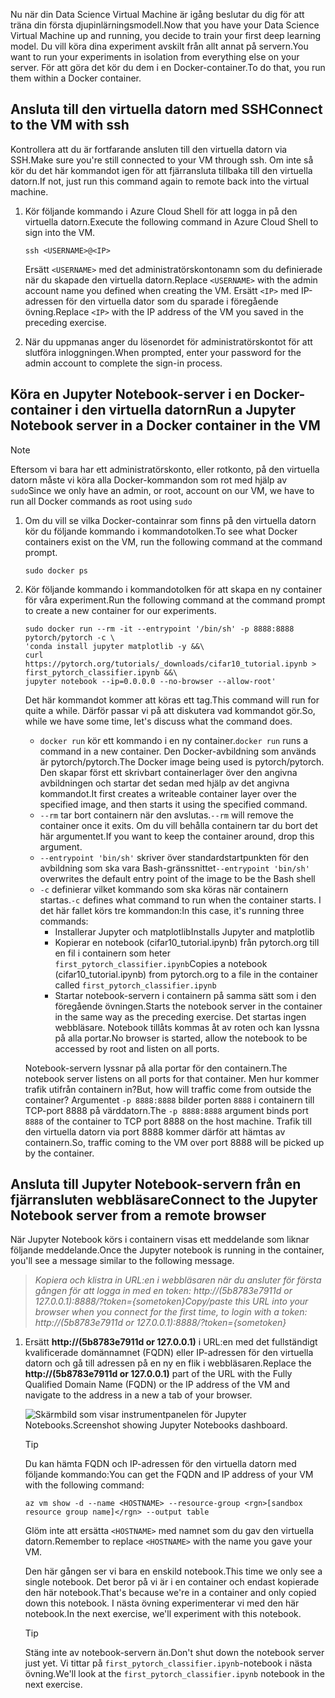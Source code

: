 <span data-ttu-id="9016b-101">Nu när din Data Science Virtual Machine är igång beslutar du dig för att träna din första djupinlärningsmodell.</span><span class="sxs-lookup"><span data-stu-id="9016b-101">Now that you have your Data Science Virtual Machine up and running, you decide to train your first deep learning model.</span></span> <span data-ttu-id="9016b-102">Du vill köra dina experiment avskilt från allt annat på servern.</span><span class="sxs-lookup"><span data-stu-id="9016b-102">You want to run your experiments in isolation from everything else on your server.</span></span> <span data-ttu-id="9016b-103">För att göra det kör du dem i en Docker-container.</span><span class="sxs-lookup"><span data-stu-id="9016b-103">To do that, you run them within a Docker container.</span></span>

## <a name="connect-to-the-vm-with-ssh"></a><span data-ttu-id="9016b-104">Ansluta till den virtuella datorn med SSH</span><span class="sxs-lookup"><span data-stu-id="9016b-104">Connect to the VM with ssh</span></span>

<span data-ttu-id="9016b-105">Kontrollera att du är fortfarande ansluten till den virtuella datorn via SSH.</span><span class="sxs-lookup"><span data-stu-id="9016b-105">Make sure you're still connected to your VM through ssh.</span></span> <span data-ttu-id="9016b-106">Om inte så kör du det här kommandot igen för att fjärransluta tillbaka till den virtuella datorn.</span><span class="sxs-lookup"><span data-stu-id="9016b-106">If not, just run this command again to remote back into the virtual machine.</span></span>

1. <span data-ttu-id="9016b-107">Kör följande kommando i Azure Cloud Shell för att logga in på den virtuella datorn.</span><span class="sxs-lookup"><span data-stu-id="9016b-107">Execute the following command in Azure Cloud Shell to sign into the VM.</span></span>

    ```azurecli 
    ssh <USERNAME>@<IP>
    ``` 
    
    <span data-ttu-id="9016b-108">Ersätt `<USERNAME>` med det administratörskontonamn som du definierade när du skapade den virtuella datorn.</span><span class="sxs-lookup"><span data-stu-id="9016b-108">Replace  `<USERNAME>` with the admin account name you defined when creating the VM.</span></span> <span data-ttu-id="9016b-109">Ersätt `<IP>` med IP-adressen för den virtuella dator som du sparade i föregående övning.</span><span class="sxs-lookup"><span data-stu-id="9016b-109">Replace `<IP>` with the IP address of the VM you saved in the preceding exercise.</span></span>  

1. <span data-ttu-id="9016b-110">När du uppmanas anger du lösenordet för administratörskontot för att slutföra inloggningen.</span><span class="sxs-lookup"><span data-stu-id="9016b-110">When prompted, enter your password for the admin account to complete the sign-in process.</span></span>

## <a name="run-a-jupyter-notebook-server-in-a-docker-container-in-the-vm"></a><span data-ttu-id="9016b-111">Köra en Jupyter Notebook-server i en Docker-container i den virtuella datorn</span><span class="sxs-lookup"><span data-stu-id="9016b-111">Run a Jupyter Notebook server in a Docker container in the VM</span></span>

> [!NOTE]
> <span data-ttu-id="9016b-112">Eftersom vi bara har ett administratörskonto, eller rotkonto, på den virtuella datorn måste vi köra alla Docker-kommandon som rot med hjälp av `sudo`</span><span class="sxs-lookup"><span data-stu-id="9016b-112">Since we only have an admin, or root, account on our VM, we have to run all Docker commands as root using `sudo`</span></span>

1. <span data-ttu-id="9016b-113">Om du vill se vilka Docker-containrar som finns på den virtuella datorn kör du följande kommando i kommandotolken.</span><span class="sxs-lookup"><span data-stu-id="9016b-113">To see what Docker containers exist on the VM, run the following command at the command prompt.</span></span>

    ```azurecli 
    sudo docker ps
    ```

1. <span data-ttu-id="9016b-114">Kör följande kommando i kommandotolken för att skapa en ny container för våra experiment.</span><span class="sxs-lookup"><span data-stu-id="9016b-114">Run the following command at the command prompt to create a new container for our experiments.</span></span>

    ```azurecli 
    sudo docker run --rm -it --entrypoint '/bin/sh' -p 8888:8888 pytorch/pytorch -c \
    'conda install jupyter matplotlib -y &&\
    curl https://pytorch.org/tutorials/_downloads/cifar10_tutorial.ipynb > first_pytorch_classifier.ipynb &&\
    jupyter notebook --ip=0.0.0.0 --no-browser --allow-root'
    ``` 

    <span data-ttu-id="9016b-115">Det här kommandot kommer att köras ett tag.</span><span class="sxs-lookup"><span data-stu-id="9016b-115">This command will run for quite a while.</span></span> <span data-ttu-id="9016b-116">Därför passar vi på att diskutera vad kommandot gör.</span><span class="sxs-lookup"><span data-stu-id="9016b-116">So, while we have some time, let's discuss what the command does.</span></span> 
    - <span data-ttu-id="9016b-117">`docker run` kör ett kommando i en ny container.</span><span class="sxs-lookup"><span data-stu-id="9016b-117">`docker run` runs a command in a new container.</span></span> <span data-ttu-id="9016b-118">Den Docker-avbildning som används är pytorch/pytorch.</span><span class="sxs-lookup"><span data-stu-id="9016b-118">The Docker image being used is pytorch/pytorch.</span></span> <span data-ttu-id="9016b-119">Den skapar först ett skrivbart containerlager över den angivna avbildningen och startar det sedan med hjälp av det angivna kommandot.</span><span class="sxs-lookup"><span data-stu-id="9016b-119">It first creates a writeable container layer over the specified image, and then starts it using the specified command.</span></span>
    - <span data-ttu-id="9016b-120">`--rm` tar bort containern när den avslutas.</span><span class="sxs-lookup"><span data-stu-id="9016b-120">`--rm` will remove the container once it exits.</span></span> <span data-ttu-id="9016b-121">Om du vill behålla containern tar du bort det här argumentet.</span><span class="sxs-lookup"><span data-stu-id="9016b-121">If you want to keep the container around, drop this argument.</span></span> 
    - <span data-ttu-id="9016b-122">`--entrypoint 'bin/sh'` skriver över standardstartpunkten för den avbildning som ska vara Bash-gränssnittet</span><span class="sxs-lookup"><span data-stu-id="9016b-122">`--entrypoint 'bin/sh'` overwrites the default entry point of the image to be the Bash shell</span></span>
    - <span data-ttu-id="9016b-123">`-c` definierar vilket kommando som ska köras när containern startas.</span><span class="sxs-lookup"><span data-stu-id="9016b-123">`-c` defines what command to run when the container starts.</span></span> <span data-ttu-id="9016b-124">I det här fallet körs tre kommandon:</span><span class="sxs-lookup"><span data-stu-id="9016b-124">In this case, it's running three commands:</span></span>
        - <span data-ttu-id="9016b-125">Installerar Jupyter och matplotlib</span><span class="sxs-lookup"><span data-stu-id="9016b-125">Installs Jupyter and matplotlib</span></span>
        - <span data-ttu-id="9016b-126">Kopierar en notebook (cifar10_tutorial.ipynb) från pytorch.org till en fil i containern som heter `first_pytorch_classifier.ipynb`</span><span class="sxs-lookup"><span data-stu-id="9016b-126">Copies a notebook (cifar10_tutorial.ipynb) from pytorch.org to a file in the container called `first_pytorch_classifier.ipynb`</span></span>
        - <span data-ttu-id="9016b-127">Startar notebook-servern i containern på samma sätt som i den föregående övningen.</span><span class="sxs-lookup"><span data-stu-id="9016b-127">Starts the notebook server in the container in the same way as the preceding exercise.</span></span>  <span data-ttu-id="9016b-128">Det startas ingen webbläsare. Notebook tillåts kommas åt av roten och kan lyssna på alla portar.</span><span class="sxs-lookup"><span data-stu-id="9016b-128">No browser is started, allow the notebook to be accessed by root and listen on all ports.</span></span> 
    
    <span data-ttu-id="9016b-129">Notebook-servern lyssnar på alla portar för den containern.</span><span class="sxs-lookup"><span data-stu-id="9016b-129">The notebook server listens on all ports for that container.</span></span> <span data-ttu-id="9016b-130">Men hur kommer trafik utifrån containern in?</span><span class="sxs-lookup"><span data-stu-id="9016b-130">But, how will traffic come from outside the container?</span></span> <span data-ttu-id="9016b-131">Argumentet `-p 8888:8888` bilder porten `8888` i containern till TCP-port 8888 på värddatorn.</span><span class="sxs-lookup"><span data-stu-id="9016b-131">The `-p 8888:8888` argument binds port `8888` of the container to TCP port 8888 on the host machine.</span></span> <span data-ttu-id="9016b-132">Trafik till den virtuella datorn via port 8888 kommer därför att hämtas av containern.</span><span class="sxs-lookup"><span data-stu-id="9016b-132">So, traffic coming to the VM over port 8888 will be picked up by the container.</span></span> 

## <a name="connect-to-the-jupyter-notebook-server-from-a-remote-browser"></a><span data-ttu-id="9016b-133">Ansluta till Jupyter Notebook-servern från en fjärransluten webbläsare</span><span class="sxs-lookup"><span data-stu-id="9016b-133">Connect to the Jupyter Notebook server from a remote browser</span></span> 

<span data-ttu-id="9016b-134">När Jupyter Notebook körs i containern visas ett meddelande som liknar följande meddelande.</span><span class="sxs-lookup"><span data-stu-id="9016b-134">Once the Jupyter notebook is running in the container, you'll  see a message similar to the following message.</span></span> 

> <span data-ttu-id="9016b-135">*Kopiera och klistra in URL:en i webbläsaren när du ansluter för första gången för att logga in med en token: http://(5b8783e7911d or 127.0.0.1):8888/?token={sometoken}*</span><span class="sxs-lookup"><span data-stu-id="9016b-135">*Copy/paste this URL into your browser when you connect for the first time, to login with a token: http://(5b8783e7911d or 127.0.0.1):8888/?token={sometoken}*</span></span>

1. <span data-ttu-id="9016b-136">Ersätt **http://(5b8783e7911d or 127.0.0.1)** i URL:en med det fullständigt kvalificerade domännamnet (FQDN) eller IP-adressen för den virtuella datorn och gå till adressen på en ny en flik i webbläsaren.</span><span class="sxs-lookup"><span data-stu-id="9016b-136">Replace the **http://(5b8783e7911d or 127.0.0.1)** part of the URL with the Fully Qualified Domain Name (FQDN) or the IP address of the VM and navigate to the address in a new a tab of your browser.</span></span>

    ![<span data-ttu-id="9016b-137">Skärmbild som visar instrumentpanelen för Jupyter Notebooks.</span><span class="sxs-lookup"><span data-stu-id="9016b-137">Screenshot showing Jupyter Notebooks dashboard.</span></span> ](../media/notebook-in-docker.png)

    > [!TIP]
    > <span data-ttu-id="9016b-138">Du kan hämta FQDN och IP-adressen för den virtuella datorn med följande kommando:</span><span class="sxs-lookup"><span data-stu-id="9016b-138">You can get the FQDN and IP address of your VM with the following command:</span></span>
    > 
    > `az vm show -d --name <HOSTNAME> --resource-group <rgn>[sandbox resource group name]</rgn> --output table`
    >
    > <span data-ttu-id="9016b-139">Glöm inte att ersätta `<HOSTNAME>` med namnet som du gav den virtuella datorn.</span><span class="sxs-lookup"><span data-stu-id="9016b-139">Remember to replace `<HOSTNAME>` with the name you gave your VM.</span></span> 
    
    <span data-ttu-id="9016b-140">Den här gången ser vi bara en enskild notebook.</span><span class="sxs-lookup"><span data-stu-id="9016b-140">This time we only see a single notebook.</span></span> <span data-ttu-id="9016b-141">Det beror på vi är i en container och endast kopierade den här notebook.</span><span class="sxs-lookup"><span data-stu-id="9016b-141">That's because we're in a container and only copied down this notebook.</span></span> <span data-ttu-id="9016b-142">I nästa övning experimenterar vi med den här notebook.</span><span class="sxs-lookup"><span data-stu-id="9016b-142">In the next exercise, we'll experiment with this notebook.</span></span> 
    
    > [!TIP]
    > <span data-ttu-id="9016b-143">Stäng inte av notebook-servern än.</span><span class="sxs-lookup"><span data-stu-id="9016b-143">Don't shut down the notebook server just yet.</span></span> <span data-ttu-id="9016b-144">Vi tittar på `first_pytorch_classifier.ipynb`-notebook i nästa övning.</span><span class="sxs-lookup"><span data-stu-id="9016b-144">We'll look at the `first_pytorch_classifier.ipynb` notebook in the next exercise.</span></span>